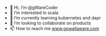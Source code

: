 - 👋 Hi, I’m @gWareCoder
- 👀 I’m interested in scala
- 🌱 I’m currently learning kubernetes and dapr
- 💞️ I’m looking to collaborate on products
- 📫 How to reach me www.gowallaware.com

<!---
gWareCoder/gWareCoder is a ✨ special ✨ repository because its `README.md` (this file) appears on your GitHub profile.
You can click the Preview link to take a look at your changes.
--->
